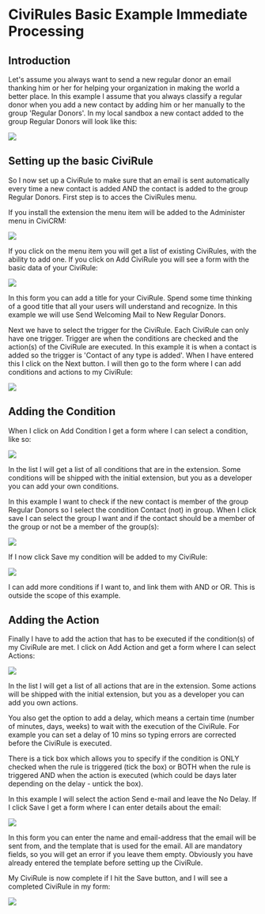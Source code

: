 # CiviRules Basic Example Immediate Processing

## Introduction

Let's assume you always want to send a new regular donor an email thanking him or her for helping your organization in making the world a better place. In this example I assume that you always classify a regular donor when you add a new contact by adding him or her manually to the group 'Regular Donors'. In my local sandbox a new contact added to the group Regular Donors will look like this:

<a href='../img/CiviRules_cookbook_print01.png'><img src='../img/CiviRules_cookbook_print01.png'/></a>

## Setting up the basic CiviRule

So I now set up a CiviRule to make sure that an email is sent automatically every time a new contact is added AND the contact is added to the group Regular Donors. First step is to acces the CiviRules menu.

If you install the extension the menu item will be added to the Administer menu in CiviCRM:

<a href='../img/CiviRules_cookbook_print02.png'><img src='../img/CiviRules_cookbook_print02.png'/></a>

If you click on the menu item you will get a list of existing CiviRules, with the ability to add one. If you click on Add CiviRule you will see a form with the basic data of your CiviRule:

<a href='../img/CiviRules_cookbook_print03.png'><img src='../img/CiviRules_cookbook_print03.png'/></a>

In this form you can add a title for your CiviRule. Spend some time thinking of a good title that all your users will understand and recognize. In this example we will use Send Welcoming Mail to New Regular Donors.

Next we have to select the trigger for the CiviRule. Each CiviRule can only have one trigger. Trigger are when the conditions are checked and the action(s) of the CiviRule are executed. In this example it is when a contact is added so the trigger is 'Contact of any type is added'. When I have entered this I click on the Next button. I will then go to the form where I can add conditions and actions to my CiviRule:

<a href='../img/CiviRules_cookbook_print04.png'><img src='../img/CiviRules_cookbook_print04.png'/></a>

## Adding the Condition

When I click on Add Condition I get a form where I can select a condition, like so:

<a href='../img/CiviRules_cookbook_print05.png'><img src='../img/CiviRules_cookbook_print05.png'/></a>

In the list I will get  a list of all conditions that are in the extension. Some conditions will be shipped with the initial extension, but you as a developer you can add your own conditions.

In this example I want to check if the new contact is member of the group Regular Donors so I select the condition Contact (not) in group. When I click save I can select the group I want and if the contact should be a member of the group or not be a member of the group(s):

<a href='../img/CiviRules_cookbook_print06.png'><img src='../img/CiviRules_cookbook_print06.png'/></a>

If I now click Save my condition will be added to my CiviRule:

<a href='../img/CiviRules_cookbook_print07.png'><img src='../img/CiviRules_cookbook_print07.png'/></a>

I can add more conditions if I want to, and link them with AND or OR. This is outside the scope of this example.

## Adding the Action

Finally I have to add the action that has to be executed if the condition(s) of my CiviRule are met. I click on Add Action and get a form where I can select Actions:

<a href='../img/CiviRules_cookbook_print08.png'><img src='../img/CiviRules_cookbook_print08.png'/></a>

In the list I will get  a list of all actions that are in the extension. Some actions will be shipped with the initial extension, but you as a developer you can add you own actions.

You also get the option to add a delay, which means a certain time (number of minutes, days, weeks) to wait with the execution of the CiviRule. For example you can set a delay of 10 mins so typing errors are corrected before the CiviRule is executed.

There is a tick box which allows you to specify if the condition is ONLY checked when the rule is triggered (tick the box) or BOTH when the rule is triggered AND when the action is executed (which could be days later depending on the delay - untick the box).

In this example I will select the action Send e-mail and leave the No Delay. If I click Save I get a form where I can enter details about the email:

<a href='../img/CiviRules_cookbook_print09.png'><img src='../img/CiviRules_cookbook_print09.png'/></a>

In this form you can enter the name and email-address that the email will be sent from, and the template that is used for the email. All are mandatory fields, so you will get an error if you leave them empty. Obviously you have already entered the template before setting up the CiviRule.

My CiviRule is now complete if I hit the Save button, and I will see a completed CiviRule in my form:

<a href='../img/CiviRules_cookbook_print10.png'><img src='../img/CiviRules_cookbook_print10.png'/></a>




